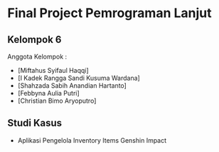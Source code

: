# Final Project Pemrograman Lanjut
## Kelompok 6
Anggota Kelompok :
- [Miftahus Syifaul Haqqi]
- [I Kadek Rangga Sandi Kusuma Wardana]
- [Shahzada Sabih Anandian Hartanto]
- [Febbyna Aulia Putri]
- [Christian Bimo Aryoputro]

## Studi Kasus
- Aplikasi Pengelola Inventory Items Genshin Impact

